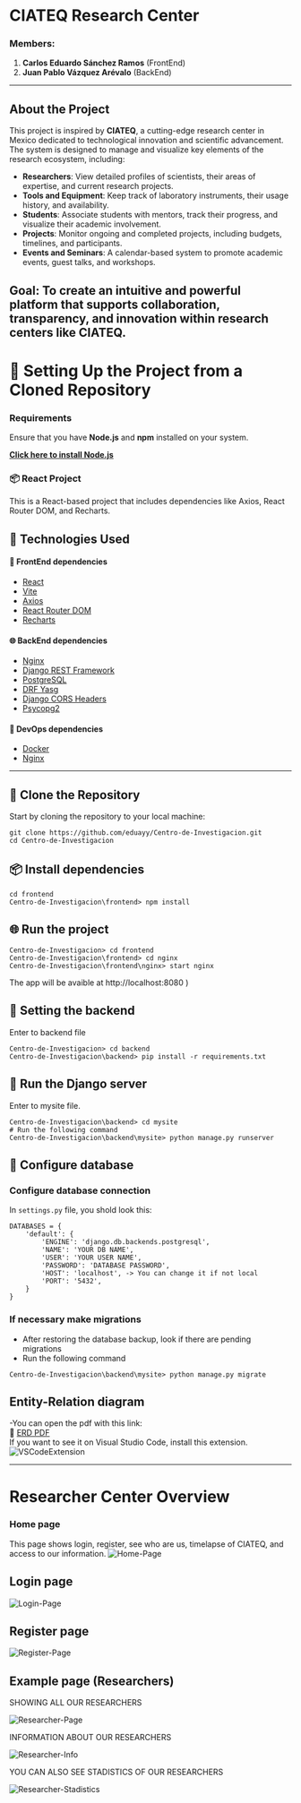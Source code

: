 # **CIATEQ Research Center**

### **Members:**
1. **Carlos Eduardo Sánchez Ramos** (FrontEnd)
2. **Juan Pablo Vázquez Arévalo**   (BackEnd)

---

## **About the Project**

This project is inspired by **CIATEQ**, a cutting-edge research center in Mexico dedicated to technological innovation and scientific advancement. The system is designed to manage and visualize key elements of the research ecosystem, including:

- **Researchers**: View detailed profiles of scientists, their areas of expertise, and current research projects.
- **Tools and Equipment**: Keep track of laboratory instruments, their usage history, and availability.
- **Students**: Associate students with mentors, track their progress, and visualize their academic involvement.
- **Projects**: Monitor ongoing and completed projects, including budgets, timelines, and participants.
- **Events and Seminars**: A calendar-based system to promote academic events, guest talks, and workshops.

**Goal**: To create an intuitive and powerful platform that supports collaboration, transparency, and innovation within research centers like CIATEQ.  
---
# 🚀 Setting Up the Project from a Cloned Repository  

### **Requirements**  
Ensure that you have **Node.js** and **npm** installed on your system.

[**Click here to install Node.js**](https://nodejs.org/)

### 📦 React Project

This is a React-based project that includes dependencies like Axios, React Router DOM, and Recharts.

## 🚀 Technologies Used
#### 🤳 FrontEnd dependencies
- [React](https://reactjs.org/)
- [Vite](https://vitejs.dev/)
- [Axios](https://axios-http.com/)
- [React Router DOM](https://reactrouter.com/)
- [Recharts](https://recharts.org/)
#### 🌐 BackEnd dependencies
- [Nginx](https://nginx.org/en/)
- [Django REST Framework](https://www.django-rest-framework.org/)
- [PostgreSQL](https://www.postgresql.org/)
- [DRF Yasg](https://drf-yasg.readthedocs.io/)
- [Django CORS Headers](https://pypi.org/project/django-cors-headers/)
- [Psycopg2](https://pypi.org/project/psycopg2/)
#### 👾 DevOps dependencies  
- [Docker](https://www.docker.com/)
- [Nginx](https://www.nginx.com/)
---

## 📁 Clone the Repository

Start by cloning the repository to your local machine:

```
git clone https://github.com/eduayy/Centro-de-Investigacion.git
cd Centro-de-Investigacion
```

## 📦 Install dependencies

```
cd frontend
Centro-de-Investigacion\frontend> npm install
```

## 🌐 Run the project
```
Centro-de-Investigacion> cd frontend
Centro-de-Investigacion\frontend> cd nginx
Centro-de-Investigacion\frontend\nginx> start nginx
```
The app will be avaible at http://localhost:8080
)

## 🎯 Setting the backend
Enter to backend file
```
Centro-de-Investigacion> cd backend
Centro-de-Investigacion\backend> pip install -r requirements.txt
```

## 🤖 Run the Django server 
Enter to mysite file.
```
Centro-de-Investigacion\backend> cd mysite
# Run the following command
Centro-de-Investigacion\backend\mysite> python manage.py runserver
```
## 🎰 Configure database 

### Configure database connection
In `settings.py` file, you shold look this:
```
DATABASES = {
    'default': {
        'ENGINE': 'django.db.backends.postgresql',
        'NAME': 'YOUR DB NAME',
        'USER': 'YOUR USER NAME',
        'PASSWORD': 'DATABASE PASSWORD',
        'HOST': 'localhost', -> You can change it if not local
        'PORT': '5432',
    }
}
```

### If necessary make migrations
- After restoring the database backup, look if there are pending migrations
- Run the following command
```
Centro-de-Investigacion\backend\mysite> python manage.py migrate
```

## Entity-Relation diagram  
-You can open the pdf with this link:  
📄 [ERD PDF](./ERD-RESEARCHER-CENTER.pdf)  
If you want to see it on Visual Studio Code, install this extension.  
![VSCodeExtension](https://github.com/user-attachments/assets/1d89afab-f617-4dbf-8c0f-864696d5b8b3)

---  
# Researcher Center Overview

### Home page
This page shows login, register, see who are us, timelapse of CIATEQ, and access to our information. 
![Home-Page](https://github.com/user-attachments/assets/1945c803-9221-4a60-aefe-6e87976d66c1)

## Login page  

![Login-Page](https://github.com/user-attachments/assets/570c1213-92cd-4e49-aeca-65e415ff1d6e)

## Register page  

![Register-Page](https://github.com/user-attachments/assets/9123b4d2-5255-499d-878b-45a03807f562)

## Example page (Researchers)

SHOWING ALL OUR RESEARCHERS  

![Researcher-Page](https://github.com/user-attachments/assets/f3638fdb-f947-45c0-9f17-27edd5edca87)  

INFORMATION ABOUT OUR RESEARCHERS  

![Researcher-Info](https://github.com/user-attachments/assets/5f06fdd0-bec1-46d4-87ed-1846fd935ae2)

YOU CAN ALSO SEE STADISTICS OF OUR RESEARCHERS

![Researcher-Stadistics](https://github.com/user-attachments/assets/fe63d491-e85b-489a-ae11-6b6c967da01d)


